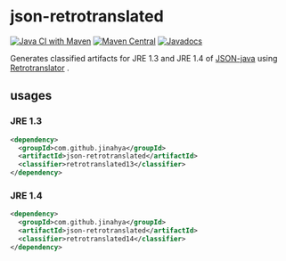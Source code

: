 # json-retrotranslated
[![Java CI with Maven](https://github.com/jinahya/json-retrotranslated/workflows/Java%20CI%20with%20Maven/badge.svg)](https://github.com/jinahya/json-retrotranslated/actions)
[![Maven Central](https://img.shields.io/maven-central/v/com.github.jinahya/json-retrotranslated.svg)](http://search.maven.org/#search%7Cga%7C1%7Cg%3A%22com.github.jinahya%22%20a%3A%22json-retrotranslated%22)
[![Javadocs](http://javadoc.io/badge/com.github.jinahya/json-retrotranslated.svg)](http://javadoc.io/doc/com.github.jinahya/json-retrotranslated)

Generates classified artifacts for JRE 1.3 and JRE 1.4 of [JSON-java](https://github.com/stleary/JSON-java) using [Retrotranslator](http://retrotranslator.sourceforge.net/) .

## usages

### JRE 1.3

```xml
<dependency>
  <groupId>com.github.jinahya</groupId>
  <artifactId>json-retrotranslated</artifactId>
  <classifier>retrotranslated13</classifier>
</dependency>
```

### JRE 1.4

```xml
<dependency>
  <groupId>com.github.jinahya</groupId>
  <artifactId>json-retrotranslated</artifactId>
  <classifier>retrotranslated14</classifier>
</dependency>
```
